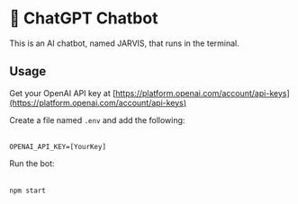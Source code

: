# 🤖 ChatGPT Chatbot

This is an AI chatbot, named JARVIS, that runs in the terminal.

## Usage

Get your OpenAI API key at [https://platform.openai.com/account/api-keys](https://platform.openai.com/account/api-keys)

Create a file named `.env` and add the following:

######

    OPENAI_API_KEY=[YourKey]

Run the bot:

######

    npm start
